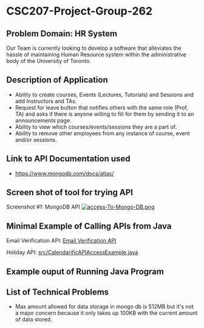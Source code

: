 # CSC207-Project-Group-262
## Problem Domain: HR System
Our Team is currently looking to develop a software that alleviates the hassle of maintaining Human Resource system within the administrative body of the University of Toronto.

## Description of Application
- Ability to create courses, Events (Lectures, Tutorials) and Sessions and add Instructors and TAs.
- Request for leave button that notifies others with the same role (Prof, TA) and asks if there is anyone willing to fill for them by sending it to an announcements page.
- Ability to view which courses/events/sessions they are a part of.
- Ability to remove other employees from any instance of course, event and/or sessions.

## Link to API Documentation used
- https://www.mongodb.com/docs/atlas/

## Screen shot of tool for trying API
Screenshot #1: MongoDB API
[![access-To-Mongo-DB.png](https://i.postimg.cc/cHk2R54Q/access-To-Mongo-DB.png)](https://postimg.cc/47tWZPcd)

## Minimal Example of Calling APIs from Java
Email Verification API: [Email Verification API](https://github.com/xubosen/CSC207-Project-Group-262/blob/main/src/apiDocuments/emailValidationAPI.java)

Holiday API: [src/CalendarificAPIAccessExample.java](https://github.com/xubosen/CSC207-Project-Group-262/blob/0caa7469006427fdb4fb71c89daffad34a697c88/src/CalendarificAPIAccessExample.java)

## Example ouput of Running Java Program


## List of Technical Problems
- Max amount allowed for data storage in mongo db is 512MB but it's not a major concern because it only takes up 100KB with the current amount of data stored.
